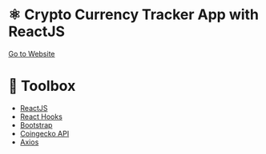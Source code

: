 # ⚛️ Crypto Currency Tracker App with ReactJS

<a href="https://react-crypto-currency-trackerapp.netlify.app">Go to Website</a>

# 🧰 Toolbox

<ul style="list-style-type:disc">
   <li><a href="https://reactjs.org">ReactJS</a></li>
   <li><a href="https://reactjs.org/docs/hooks-intro.html">React Hooks</a></li>
   <li><a href="https://getbootstrap.com">Bootstrap</a></li>
   <li><a href="https://www.coingecko.com/tr/api#explore-api">Coingecko API</a></li>
   <li><a href="https://www.npmjs.com/package/axios">Axios</a></li>
</ul>
